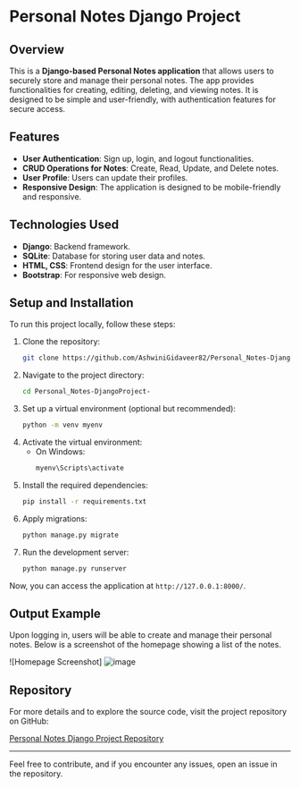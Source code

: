 
# Personal Notes Django Project

## Overview

This is a **Django-based Personal Notes application** that allows users to securely store and manage their personal notes. The app provides functionalities for creating, editing, deleting, and viewing notes. It is designed to be simple and user-friendly, with authentication features for secure access.

## Features

- **User Authentication**: Sign up, login, and logout functionalities.
- **CRUD Operations for Notes**: Create, Read, Update, and Delete notes.
- **User Profile**: Users can update their profiles.
- **Responsive Design**: The application is designed to be mobile-friendly and responsive.

## Technologies Used

- **Django**: Backend framework.
- **SQLite**: Database for storing user data and notes.
- **HTML, CSS**: Frontend design for the user interface.
- **Bootstrap**: For responsive web design.

## Setup and Installation

To run this project locally, follow these steps:

1. Clone the repository:
    ```bash
    git clone https://github.com/AshwiniGidaveer82/Personal_Notes-DjangoProject-
    ```
2. Navigate to the project directory:
    ```bash
    cd Personal_Notes-DjangoProject-
    ```
3. Set up a virtual environment (optional but recommended):
    ```bash
    python -m venv myenv
    ```
4. Activate the virtual environment:
    - On Windows:
        ```bash
        myenv\Scripts\activate
        ```
5. Install the required dependencies:
    ```bash
    pip install -r requirements.txt
    ```
6. Apply migrations:
    ```bash
    python manage.py migrate
    ```
7. Run the development server:
    ```bash
    python manage.py runserver
    ```

Now, you can access the application at `http://127.0.0.1:8000/`.

## Output Example

Upon logging in, users will be able to create and manage their personal notes. Below is a screenshot of the homepage showing a list of the notes.

![Homepage Screenshot] ![image](https://github.com/user-attachments/assets/e125f2b1-52d9-4d12-8461-cb713b4abba8)

## Repository

For more details and to explore the source code, visit the project repository on GitHub:

[Personal Notes Django Project Repository](https://github.com/AshwiniGidaveer82/Personal_Notes-DjangoProject-)

---

Feel free to contribute, and if you encounter any issues, open an issue in the repository.
